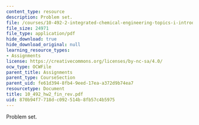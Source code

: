 ```yaml
---
content_type: resource
description: Problem set.
file: /courses/10-492-2-integrated-chemical-engineering-topics-i-introduction-to-biocatalysis-fall-2004/870b94f7718dc092514b8fb57c4b5975_10_492_hw2_fin_rev.pdf
file_size: 24971
file_type: application/pdf
hide_download: true
hide_download_original: null
learning_resource_types:
- Assignments
license: https://creativecommons.org/licenses/by-nc-sa/4.0/
ocw_type: OCWFile
parent_title: Assignments
parent_type: CourseSection
parent_uid: fe61d394-8fb4-9eed-17ea-a372d9b74ea7
resourcetype: Document
title: 10_492_hw2_fin_rev.pdf
uid: 870b94f7-718d-c092-514b-8fb57c4b5975
---
```

Problem set.